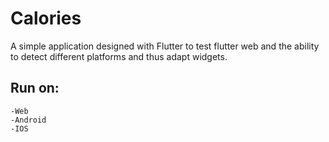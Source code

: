 # Calories

A simple application designed with Flutter to test flutter web and the ability to detect different
platforms and thus adapt widgets.

## Run on:
    -Web
    -Android
    -IOS




